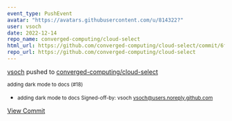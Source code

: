 ```yaml
---
event_type: PushEvent
avatar: "https://avatars.githubusercontent.com/u/814322?"
user: vsoch
date: 2022-12-14
repo_name: converged-computing/cloud-select
html_url: https://github.com/converged-computing/cloud-select/commit/6f5d3f2ca41d2ec5fcdd34eaee6169a39491625a
repo_url: https://github.com/converged-computing/cloud-select
---
```


<a href='https://github.com/vsoch' target='_blank'>vsoch</a> pushed to <a href='https://github.com/converged-computing/cloud-select' target='_blank'>converged-computing/cloud-select</a>

<small>adding dark mode to docs (#18)

* adding dark mode to docs
Signed-off-by: vsoch <vsoch@users.noreply.github.com></small>

<a href='https://github.com/converged-computing/cloud-select/commit/6f5d3f2ca41d2ec5fcdd34eaee6169a39491625a' target='_blank'>View Commit</a>